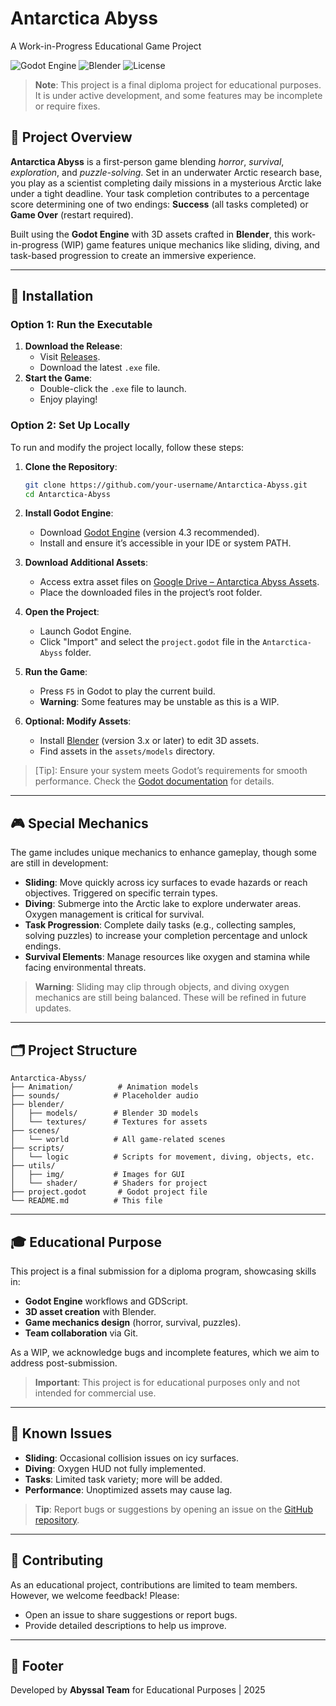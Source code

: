 # Antarctica Abyss

A Work-in-Progress Educational Game Project

![Godot Engine](https://img.shields.io/badge/Godot%20Engine-4.3-blue.svg)
![Blender](https://img.shields.io/badge/Blender-3.x-orange.svg)
![License](https://img.shields.io/badge/License-Educational-green.svg)

> **Note**: This project is a final diploma project for educational purposes. It is under active development, and some features may be incomplete or require fixes.

## 📖 Project Overview

**Antarctica Abyss** is a first-person game blending *horror*, *survival*, *exploration*, and *puzzle-solving*. Set in an underwater Arctic research base, you play as a scientist completing daily missions in a mysterious Arctic lake under a tight deadline. Your task completion contributes to a percentage score determining one of two endings: **Success** (all tasks completed) or **Game Over** (restart required).

Built using the **Godot Engine** with 3D assets crafted in **Blender**, this work-in-progress (WIP) game features unique mechanics like sliding, diving, and task-based progression to create an immersive experience.

---

## 🚀 Installation

### Option 1: Run the Executable
1. **Download the Release**:
   - Visit [Releases](https://github.com/arkadiew/Antarctica-Abyss/releases).
   - Download the latest `.exe` file.
2. **Start the Game**:
   - Double-click the `.exe` file to launch.
   - Enjoy playing!

### Option 2: Set Up Locally
To run and modify the project locally, follow these steps:

1. **Clone the Repository**:
   ```bash
   git clone https://github.com/your-username/Antarctica-Abyss.git
   cd Antarctica-Abyss
   ```

2. **Install Godot Engine**:
   - Download [Godot Engine](https://godotengine.org/) (version 4.3 recommended).
   - Install and ensure it’s accessible in your IDE or system PATH.

3. **Download Additional Assets**:
   - Access extra asset files on [Google Drive – Antarctica Abyss Assets](https://drive.google.com/example-link).
   - Place the downloaded files in the project’s root folder.

4. **Open the Project**:
   - Launch Godot Engine.
   - Click "Import" and select the `project.godot` file in the `Antarctica-Abyss` folder.

5. **Run the Game**:
   - Press `F5` in Godot to play the current build.
   - **Warning**: Some features may be unstable as this is a WIP.

6. **Optional: Modify Assets**:
   - Install [Blender](https://www.blender.org/) (version 3.x or later) to edit 3D assets.
   - Find assets in the `assets/models` directory.

> [Tip]: Ensure your system meets Godot’s requirements for smooth performance. Check the [Godot documentation](https://docs.godotengine.org/) for details.

---

## 🎮 Special Mechanics

The game includes unique mechanics to enhance gameplay, though some are still in development:

- **Sliding**: Move quickly across icy surfaces to evade hazards or reach objectives. Triggered on specific terrain types.
- **Diving**: Submerge into the Arctic lake to explore underwater areas. Oxygen management is critical for survival.
- **Task Progression**: Complete daily tasks (e.g., collecting samples, solving puzzles) to increase your completion percentage and unlock endings.
- **Survival Elements**: Manage resources like oxygen and stamina while facing environmental threats.

> **Warning**: Sliding may clip through objects, and diving oxygen mechanics are still being balanced. These will be refined in future updates.

---

## 🗂️ Project Structure

```
Antarctica-Abyss/
├── Animation/          # Animation models
├── sounds/            # Placeholder audio
├── blender/
│   ├── models/        # Blender 3D models
│   └── textures/      # Textures for assets
├── scenes/
│   └── world          # All game-related scenes
├── scripts/
│   └── logic          # Scripts for movement, diving, objects, etc.
├── utils/
│   ├── img/           # Images for GUI
│   └── shader/        # Shaders for project
├── project.godot       # Godot project file
└── README.md          # This file
```

---

## 🎓 Educational Purpose

This project is a final submission for a diploma program, showcasing skills in:

- **Godot Engine** workflows and GDScript.
- **3D asset creation** with Blender.
- **Game mechanics design** (horror, survival, puzzles).
- **Team collaboration** via Git.

As a WIP, we acknowledge bugs and incomplete features, which we aim to address post-submission.

> **Important**: This project is for educational purposes only and not intended for commercial use.

---

## 🐛 Known Issues

- **Sliding**: Occasional collision issues on icy surfaces.
- **Diving**: Oxygen HUD not fully implemented.
- **Tasks**: Limited task variety; more will be added.
- **Performance**: Unoptimized assets may cause lag.

> **Tip**: Report bugs or suggestions by opening an issue on the [GitHub repository](https://github.com/your-username/Antarctica-Abyss/issues).

---

## 🤝 Contributing

As an educational project, contributions are limited to team members. However, we welcome feedback! Please:

- Open an issue to share suggestions or report bugs.
- Provide detailed descriptions to help us improve.

---

## 📜 Footer

Developed by **Abyssal Team** for Educational Purposes | 2025
